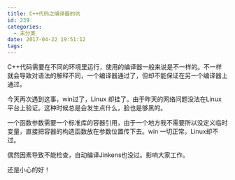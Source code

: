 ```yaml
---
title: C++代码之编译器的坑
id: 239
categories:
  - 未分类
date: 2017-04-22 19:51:12
tags:
---
```


C++代码需要在不同的环境里运行，使用的编译器一般来说是不一样的。不一样就会导致对语法的解释不同，一个编译器通过了，但却不能保证在另一个编译器上通过。

今天再次遇到这事，win过了，Linux 却挂了。由于昨天的网络问题没法在Linux 平台上验证。这种时候总是会发生点什么，脸也是够黑的。

一个函数参数需要一个标准库的容器引用，由于一个地方我不需要所以没定义临时变量，直接把容器的构造函数放在参数位置传下去。win 一切正常。Linux却不过。

偶然因素导致不能检查，自动编译Jinkens也没过。影响大家工作。

还是小心的好！

